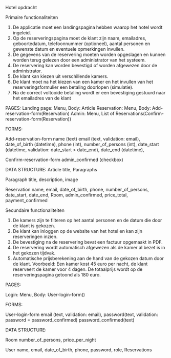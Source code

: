 Hotel opdracht

Primaire functionaliteiten
1. De applicatie moet een landingspagina hebben waarop het hotel wordt ingeleid.
2. Op de reserveringspagina moet de klant zijn naam, emailadres, geboortedatum,
telefoonnummer (optioneel), aantal personen en gewenste datum en eventuele
opmerkingen invullen.
3. De gegevens van de reservering moeten worden opgeslagen en kunnen worden terug
gelezen door een administrator van het systeem.
4. De reservering kan worden bevestigd of worden afgewezen door de administrator.
5. De klant kan kiezen uit verschillende kamers.
6. De klant moet na het kiezen van een kamer en het invullen van het reserveringsformulier
een betaling doorlopen (simulatie).
7. Na de correct voltooide betaling wordt er een bevestiging gestuurd naar het
emailadres van de klant

PAGES:
Landing page: Menu, Body: Article
Reservation: Menu, Body: Add-reservation-form(Reservation) 
Admin: Menu, List of Reservations(Confirm-reservation-form(Reservation))

FORMS:

Add-reservation-form
    name (text)
    email (text, validation: email),
    date_of_birth (datetime),
    phone (int),
    number_of_persons (int),
    date_start (datetime, validation: date_start > date_end),
    date_end (datetime),

Confirm-reservation-form
    admin_confirmed (checkbox)

DATA STRUCTURE:
Article
    title, 
    Paragraphs

Paragraph
    title, 
    description, 
    image

Reservation
    name, 
    email, 
    date_of_birth, 
    phone, 
    number_of_persons, 
    date_start, 
    date_end, 
    Room, 
    admin_confirmed,
    price_total, 
    payment_confirmed

Secundaire functionaliteiten
1. De kamers zijn te filteren op het aantal personen en de datum die door de klant is
gekozen.
2. De klant kan inloggen op de website van het hotel en kan zijn reserveringen inzien.
3. De bevestiging na de reservering bevat een factuur opgemaakt in PDF.
4. De reservering wordt automatisch afgewezen als de kamer al bezet is in het gekozen
tijdvak.
5. Automatische prijsberekening aan de hand van de gekozen datum door de klant.
Voorbeeld: Een kamer kost 45 euro per nacht, de klant reserveert de kamer voor 4
dagen. De totaalprijs wordt op de reserveringspagina getoond als 180 euro.

PAGES:

Login: Menu, Body: User-login-form()

FORMS:

User-login-form
    email (text, validation: email),
    password(text, validation: password = password_confirmed)
    password_confirmed(text)
    
DATA STRUCTURE:

Room
    number_of_persons,
    price_per_night

User
    name, 
    email, 
    date_of_birth, 
    phone, 
    password,
    role,
    Reservations

